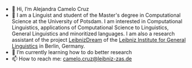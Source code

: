 - 👋 Hi, I’m Alejandra Camelo Cruz
- 👀 I am a Linguist and student of the Master's degree in Computational Science at the University of Potsdam. I am interested in Computational Linguistics, applications of Computational Science to Linguistics, General Linguistics and minoritized languages. I am also a research assistant of the project [LeibnizDream](https://leibnizdream.eu) of the [Leibniz Institute for General Linguistics](https://www.leibniz-zas.de/de/) in Berlin, Germany. 
- 🌱 I’m currently learning how to do better research 
- 📫 How to reach me: camelo.cruz@leibniz-zas.de

<!---
camelo-cruz/camelo-cruz is a ✨ special ✨ repository because its `README.md` (this file) appears on your GitHub profile.
You can click the Preview link to take a look at your changes.
--->
